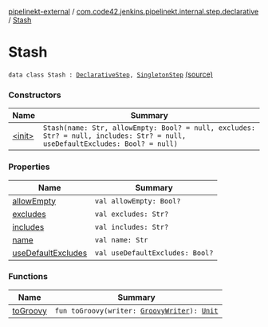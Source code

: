 [pipelinekt-external](../../index.md) / [com.code42.jenkins.pipelinekt.internal.step.declarative](../index.md) / [Stash](./index.md)

# Stash

`data class Stash : `[`DeclarativeStep`](../../com.code42.jenkins.pipelinekt.core.step/-declarative-step.md)`, `[`SingletonStep`](../../com.code42.jenkins.pipelinekt.core.step/-singleton-step/index.md) [(source)](https://github.com/code42/pipelinekt/tree/master/internal/src/main/kotlin/com/code42/jenkins/pipelinekt/internal/step/declarative/Stash.kt#L10)

### Constructors

| Name | Summary |
|---|---|
| [&lt;init&gt;](-init-.md) | `Stash(name: Str, allowEmpty: Bool? = null, excludes: Str? = null, includes: Str? = null, useDefaultExcludes: Bool? = null)` |

### Properties

| Name | Summary |
|---|---|
| [allowEmpty](allow-empty.md) | `val allowEmpty: Bool?` |
| [excludes](excludes.md) | `val excludes: Str?` |
| [includes](includes.md) | `val includes: Str?` |
| [name](name.md) | `val name: Str` |
| [useDefaultExcludes](use-default-excludes.md) | `val useDefaultExcludes: Bool?` |

### Functions

| Name | Summary |
|---|---|
| [toGroovy](to-groovy.md) | `fun toGroovy(writer: `[`GroovyWriter`](../../com.code42.jenkins.pipelinekt.core.writer/-groovy-writer/index.md)`): `[`Unit`](https://kotlinlang.org/api/latest/jvm/stdlib/kotlin/-unit/index.html) |

